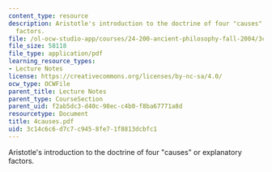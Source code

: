 ```yaml
---
content_type: resource
description: Aristotle's introduction to the doctrine of four "causes" or explanatory
  factors.
file: /ol-ocw-studio-app/courses/24-200-ancient-philosophy-fall-2004/3c14c6c6d7c7c9458fe71f8813dcbfc1_4causes.pdf
file_size: 58118
file_type: application/pdf
learning_resource_types:
- Lecture Notes
license: https://creativecommons.org/licenses/by-nc-sa/4.0/
ocw_type: OCWFile
parent_title: Lecture Notes
parent_type: CourseSection
parent_uid: f2ab5dc3-d40c-98ec-c4b0-f8ba67771a8d
resourcetype: Document
title: 4causes.pdf
uid: 3c14c6c6-d7c7-c945-8fe7-1f8813dcbfc1
---
```

Aristotle's introduction to the doctrine of four "causes" or explanatory factors.